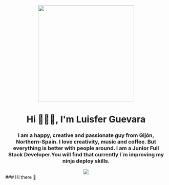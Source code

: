 <div id="header" align="center">
    <img src="https://cv-luisfer.netlify.app/assets/logo-2.png" width="300" />
    <h1 align="center"> Hi 🙋🏻‍♂️, I'm Luisfer Guevara  </h1>
    <h3 align="center"> I am a happy, creative and passionate guy from Gijón, Northern-Spain. I love creativity, music and coffee. But everything is better with people around.
    I am a Junior Full Stack Developer.You will find that currently I´m improving my ninja deploy skills. </h3>
</div>
<div id="badges" align="center">
    <a href="https://github.com/LuisferGuevara">
        <img src="https://img.shields.io/github/followers/LuisferGuevara?logo=git&style=for-the-badge">
    </a>
</div>
### Hi there 👋

<!--
**LuisferGuevara/LuisferGuevara** is a ✨ _special_ ✨ repository because its `README.md` (this file) appears on your GitHub profile.

Here are some ideas to get you started:

- 🔭 I’m currently working on ...
- 🌱 I’m currently learning ...
- 👯 I’m looking to collaborate on ...
- 🤔 I’m looking for help with ...
- 💬 Ask me about ...
- 📫 How to reach me: ...
- 😄 Pronouns: ...
- ⚡ Fun fact: ...
-->
